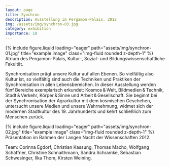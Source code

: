 ```yaml
---
layout: page
title: Synchron
description: Ausstellung im Pergamon-Palais, 2012
img: /assets/img/synchron-03.jpg
category: exhibition
importance: 18
---
```


<div class="row">
    <div class="col-sm mt-3 mt-md-0">
        {% include figure.liquid loading="eager" path="assets/img/synchron-01.jpg" title="example image" class="img-fluid rounded z-depth-1" %}
    </div>
</div>
<div class="caption">
    Atrium des Pergamon-Palais, Kultur-, Sozial- und Bildungswissenschaftliche Fakultät.
</div>

Synchronisation prägt unsere Kultur auf allen Ebenen. So vielfältig also Kultur
ist, so vielfältig sind auch die Techniken und Praktiken der Synchronisation in
allen Lebensbereichen. In dieser Ausstellung werden fünf Bereiche exemplarisch
erkundet: Kosmos & Welt, Bildmedien & Technik, Stadt & Verkehr, Körper & Sinne
und Arbeit & Gesellschaft. Sie beginnt bei der Synchronisation der Agrarkultur
mit dem kosmischen Geschehen, untersucht unsere Medien und unsere Wahrnehmung,
widmet sich der modernen Stadtkultur des 19. Jahrhunderts und kehrt schließlich
zum Menschen zurück.

<div class="row">
    <div class="col-sm mt-3 mt-md-0">
        {% include figure.liquid loading="eager" path="assets/img/synchron-02.jpg" title="example image" class="img-fluid rounded z-depth-1" %}
    </div>
</div>
<div class="caption">
    Präsentation im Rahmen der Langen Nacht der Wissenschaften 2012.
</div>

Team: Corinna Egdorf, Christian Kassung, Thomas Macho, Wolfgang Schäffner, Christine Schnaithmann, Sandra Schramke, Sebastian Schwesinger, Ilka Thom, Kirsten Weining.

